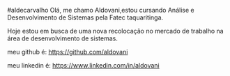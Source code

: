 #aldecarvalho
Olá, me chamo Aldovani,estou cursando Análise e Desenvolvimento de Sistemas pela Fatec taquaritinga.


Hoje estou em busca de uma nova recolocação no mercado de trabalho na área de desenvolvimento de sistemas.

meu github é:
https://github.com/aldovani

meu linkedin é:
https://www.linkedin.com/in/aldovani

